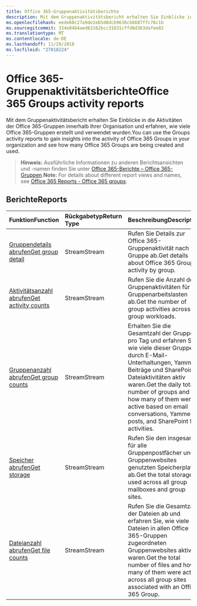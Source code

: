 ```yaml
---
title: Office 365-Gruppenaktivitätsberichte
description: Mit dem Gruppenaktivitätsbericht erhalten Sie Einblicke in die Aktivitäten der Office 365-Gruppen innerhalb Ihrer Organisation und erfahren, wie viele Office 365-Gruppen erstellt und verwendet wurden.
ms.openlocfilehash: eede60c27a9de2eb5d8dcb9636cb6687ffc76c1b
ms.sourcegitcommit: 334e84b4aed63162bcc31831cffd6d363dafee02
ms.translationtype: MT
ms.contentlocale: de-DE
ms.lasthandoff: 11/29/2018
ms.locfileid: "27018224"
---
```

# <a name="office-365-groups-activity-reports"></a><span data-ttu-id="6bcb5-103">Office 365-Gruppenaktivitätsberichte</span><span class="sxs-lookup"><span data-stu-id="6bcb5-103">Office 365 Groups activity reports</span></span>

<span data-ttu-id="6bcb5-104">Mit dem Gruppenaktivitätsbericht erhalten Sie Einblicke in die Aktivitäten der Office 365-Gruppen innerhalb Ihrer Organisation und erfahren, wie viele Office 365-Gruppen erstellt und verwendet wurden.</span><span class="sxs-lookup"><span data-stu-id="6bcb5-104">You can use the Groups activity reports to gain insights into the activity of Office 365 Groups in your organization and see how many Office 365 Groups are being created and used.</span></span>

> <span data-ttu-id="6bcb5-105">**Hinweis:** Ausführliche Informationen zu anderen Berichtsansichten und -namen finden Sie unter [Office 365-Berichte – Office 365-Gruppen](https://support.office.com/client/Office-365-groups-a27f1a99-3557-4f85-9560-a28e3d822a40).</span><span class="sxs-lookup"><span data-stu-id="6bcb5-105">**Note:** For details about different report views and names, see [Office 365 Reports - Office 365 groups](https://support.office.com/client/Office-365-groups-a27f1a99-3557-4f85-9560-a28e3d822a40).</span></span>

## <a name="reports"></a><span data-ttu-id="6bcb5-106">Berichte</span><span class="sxs-lookup"><span data-stu-id="6bcb5-106">Reports</span></span>

| <span data-ttu-id="6bcb5-107">Funktion</span><span class="sxs-lookup"><span data-stu-id="6bcb5-107">Function</span></span>                                 | <span data-ttu-id="6bcb5-108">Rückgabetyp</span><span class="sxs-lookup"><span data-stu-id="6bcb5-108">Return Type</span></span> | <span data-ttu-id="6bcb5-109">Beschreibung</span><span class="sxs-lookup"><span data-stu-id="6bcb5-109">Description</span></span>                              |
| :--------------------------------------- | :-------------- |  ---------------------------------------- |
| [<span data-ttu-id="6bcb5-110">Gruppendetails abrufen</span><span class="sxs-lookup"><span data-stu-id="6bcb5-110">Get group detail</span></span>](../api/reportroot-getoffice365groupsactivitydetail.md) | <span data-ttu-id="6bcb5-111">Stream</span><span class="sxs-lookup"><span data-stu-id="6bcb5-111">Stream</span></span>          | <span data-ttu-id="6bcb5-112">Rufen Sie Details zur Office 365-Gruppenaktivität nach Gruppe ab.</span><span class="sxs-lookup"><span data-stu-id="6bcb5-112">Get details about Office 365 Groups activity by group.</span></span> |
| [<span data-ttu-id="6bcb5-113">Aktivitätsanzahl abrufen</span><span class="sxs-lookup"><span data-stu-id="6bcb5-113">Get activity counts</span></span>](../api/reportroot-getoffice365groupsactivitycounts.md) | <span data-ttu-id="6bcb5-114">Stream</span><span class="sxs-lookup"><span data-stu-id="6bcb5-114">Stream</span></span>          | <span data-ttu-id="6bcb5-115">Rufen Sie die Anzahl der Gruppenaktivitäten für Gruppenarbeitslasten ab.</span><span class="sxs-lookup"><span data-stu-id="6bcb5-115">Get the number of group activities across group workloads.</span></span> |
| [<span data-ttu-id="6bcb5-116">Gruppenanzahl abrufen</span><span class="sxs-lookup"><span data-stu-id="6bcb5-116">Get group counts</span></span>](../api/reportroot-getoffice365groupsactivitygroupcounts.md) | <span data-ttu-id="6bcb5-117">Stream</span><span class="sxs-lookup"><span data-stu-id="6bcb5-117">Stream</span></span>          | <span data-ttu-id="6bcb5-118">Erhalten Sie die Gesamtzahl der Gruppen pro Tag und erfahren Sie, wie viele dieser Gruppen durch E-Mail-Unterhaltungen, Yammer-Beiträge und SharePoint-Dateiaktivitäten aktiv waren.</span><span class="sxs-lookup"><span data-stu-id="6bcb5-118">Get the daily total number of groups and how many of them were active based on email conversations, Yammer posts, and SharePoint file activities.</span></span> |
| [<span data-ttu-id="6bcb5-119">Speicher abrufen</span><span class="sxs-lookup"><span data-stu-id="6bcb5-119">Get storage</span></span>](../api/reportroot-getoffice365groupsactivitystorage.md) | <span data-ttu-id="6bcb5-120">Stream</span><span class="sxs-lookup"><span data-stu-id="6bcb5-120">Stream</span></span>          | <span data-ttu-id="6bcb5-121">Rufen Sie den insgesamt für alle Gruppenpostfächer und Gruppenwebsites genutzten Speicherplatz ab.</span><span class="sxs-lookup"><span data-stu-id="6bcb5-121">Get the total storage used across all group mailboxes and group sites.</span></span> |
| [<span data-ttu-id="6bcb5-122">Dateianzahl abrufen</span><span class="sxs-lookup"><span data-stu-id="6bcb5-122">Get file counts</span></span>](../api/reportroot-getoffice365groupsactivityfilecounts.md) | <span data-ttu-id="6bcb5-123">Stream</span><span class="sxs-lookup"><span data-stu-id="6bcb5-123">Stream</span></span>          | <span data-ttu-id="6bcb5-124">Rufen Sie die Gesamtzahl der Dateien ab und erfahren Sie, wie viele der Dateien in allen Office 365-Gruppen zugeordneten Gruppenwebsites aktiv waren.</span><span class="sxs-lookup"><span data-stu-id="6bcb5-124">Get the total number of files and how many of them were active across all group sites associated with an Office 365 Group.</span></span> |
